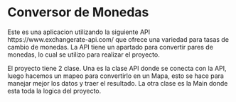 <h1>Conversor de Monedas</h1>
Este es una aplicacion utilizando la siguiente API https://www.exchangerate-api.com/ que ofrece una variedad para tasas de cambio de 
monedas. La API tiene un apartado para convertir pares de monedas, lo cual se utilizo para realizar el proyecto.



El proyecto tiene 2 clase. Una es la clase API donde se conecta con la API, luego hacemos un mapeo para convertirlo en un Mapa, esto se hace
para manejar mejor los datos y traer el resultado. La otra clase es la Main donde esta toda la logica del proyecto.
